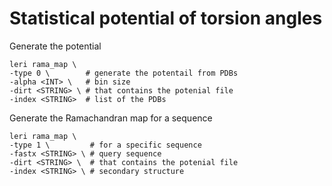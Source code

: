 # Statistical potential of torsion angles

Generate the potential 

```text
leri rama_map \
-type 0 \        # generate the potentail from PDBs
-alpha <INT> \   # bin size 
-dirt <STRING> \ # that contains the potenial file
-index <STRING>  # list of the PDBs
```

Generate the Ramachandran map for a sequence

```text
leri rama_map \
-type 1 \         # for a specific sequence
-fastx <STRING> \ # query sequence
-dirt <STRING> \  # that contains the potenial file
-index <STRING> \ # secondary structure

```

